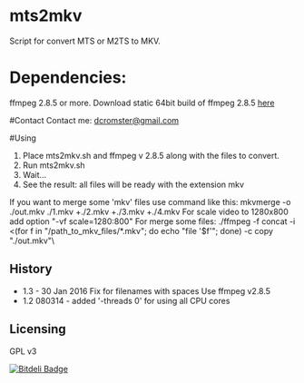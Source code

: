 mts2mkv
=======

Script for convert MTS or M2TS to MKV.

# Dependencies:
ffmpeg 2.8.5 or more. Download static 64bit build of ffmpeg 2.8.5 [here](http://johnvansickle.com/ffmpeg/releases/ffmpeg-release-64bit-static.tar.xz)

#Contact
Contact me: dcromster@gmail.com

#Using
1. Place mts2mkv.sh and ffmpeg v 2.8.5 along with the files to convert.
2. Run mts2mkv.sh
3. Wait...
4. See the result: all files will be ready with the extension mkv

If you want to merge some 'mkv' files use command like this: mkvmerge -o ./out.mkv ./1.mkv +./2.mkv +./3.mkv +./4.mkv
For scale video to 1280x800 add option "-vf scale=1280:800"
For merge some files: ./ffmpeg -f concat -i <(for f in "/path_to_mkv_files/*.mkv"; do echo "file '$f'"; done) -c copy "./out.mkv"\

## History
* 1.3 - 30 Jan 2016
	Fix for filenames with spaces
	Use ffmpeg v2.8.5 
* 1.2 080314 - added '-threads 0' for using all CPU cores

## Licensing
GPL v3

[![Bitdeli Badge](https://d2weczhvl823v0.cloudfront.net/dcromster/mts2mkv/trend.png)](https://bitdeli.com/free "Bitdeli Badge")

